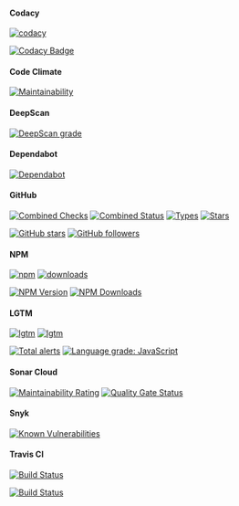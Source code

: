 #### Codacy

[![codacy](https://badgen.net/codacy/grade/27c60b76386b4718ad2d71fc660756c0)](https://github.com/r37r0m0d3l/fallback-local-storage)

[![Codacy Badge](https://api.codacy.com/project/badge/Grade/27c60b76386b4718ad2d71fc660756c0)](https://www.codacy.com/manual/r37r0m0d3l/fallback-local-storage?utm_source=github.com&amp;utm_medium=referral&amp;utm_content=r37r0m0d3l/fallback-local-storage&amp;utm_campaign=Badge_Grade)

#### Code Climate

[![Maintainability](https://api.codeclimate.com/v1/badges/a2a48c6a28afbc71ea04/maintainability)](https://codeclimate.com/github/r37r0m0d3l/fallback-local-storage/maintainability)

#### DeepScan

[![DeepScan grade](https://deepscan.io/api/teams/8453/projects/10647/branches/149672/badge/grade.svg)](https://deepscan.io/dashboard#view=project&tid=8453&pid=10647&bid=149672)

#### Dependabot

[![Dependabot](https://badgen.net/dependabot/r37r0m0d3l/fallback-local-storage?&icon=dependabot)](https://github.com/r37r0m0d3l/fallback-local-storage)

#### GitHub

[![Combined Checks](https://badgen.net/github/checks/r37r0m0d3l/fallback-local-storage?&icon=github)](https://github.com/r37r0m0d3l/fallback-local-storage)
[![Combined Status](https://badgen.net/github/status/r37r0m0d3l/fallback-local-storage?&icon=github)](https://github.com/r37r0m0d3l/fallback-local-storage)
[![Types](https://badgen.net/npm/types/fallback-local-storage?&icon=typescript)](https://github.com/r37r0m0d3l/fallback-local-storage)
[![Stars](https://badgen.net/github/stars/r37r0m0d3l/fallback-local-storage?&icon=github&label=stars&color=ffcc33&v=1.4.0)](https://github.com/r37r0m0d3l/fallback-local-storage)

[![GitHub stars](https://img.shields.io/github/stars/r37r0m0d3l/fallback-local-storage.svg?style=social&label=Star)](https://github.com/r37r0m0d3l/fallback-local-storage)
[![GitHub followers](https://img.shields.io/github/followers/r37r0m0d3l.svg?style=social&label=Follow)](https://github.com/r37r0m0d3l)

#### NPM

[![npm](https://badgen.net/npm/v/fallback-local-storage?&icon=npm)](https://www.npmjs.com/package/fallback-local-storage)
[![downloads](https://badgen.net/npm/dt/fallback-local-storage?&icon=terminal)](https://www.npmjs.com/package/fallback-local-storage)

[![NPM Version](https://img.shields.io/npm/v/fallback-local-storage.svg?style=flat)](https://www.npmjs.com/package/fallback-local-storage)
[![NPM Downloads](https://img.shields.io/npm/dt/fallback-local-storage.svg?style=flat)](https://www.npmjs.com/package/fallback-local-storage)

#### LGTM

[![lgtm](https://badgen.net/lgtm/langs/g/r37r0m0d3l/fallback-local-storage?&icon=lgtm)](https://github.com/r37r0m0d3l/fallback-local-storage)
[![lgtm](https://badgen.net/lgtm/grade/g/r37r0m0d3l/fallback-local-storage?&icon=lgtm)](https://github.com/r37r0m0d3l/fallback-local-storage)

[![Total alerts](https://img.shields.io/lgtm/alerts/g/r37r0m0d3l/fallback-local-storage.svg?logo=lgtm&logoWidth=18)](https://lgtm.com/projects/g/r37r0m0d3l/fallback-local-storage/alerts/)
[![Language grade: JavaScript](https://img.shields.io/lgtm/grade/javascript/g/r37r0m0d3l/fallback-local-storage.svg?logo=lgtm&logoWidth=18)](https://lgtm.com/projects/g/r37r0m0d3l/fallback-local-storage/context:javascript)

#### Sonar Cloud

[![Maintainability Rating](https://sonarcloud.io/api/project_badges/measure?project=r37r0m0d3l_fallback-local-storage&metric=sqale_rating)](https://sonarcloud.io/dashboard?id=r37r0m0d3l_fallback-local-storage)
[![Quality Gate Status](https://sonarcloud.io/api/project_badges/measure?project=r37r0m0d3l_fallback-local-storage&metric=alert_status)](https://sonarcloud.io/dashboard?id=r37r0m0d3l_fallback-local-storage)

#### Snyk

[![Known Vulnerabilities](https://snyk.io/test/github/r37r0m0d3l/fallback-local-storage/badge.svg)](https://snyk.io/test/github/r37r0m0d3l/fallback-local-storage)

#### Travis CI

[![Build Status](https://badgen.net/travis/r37r0m0d3l/fallback-local-storage?&icon=travis)](https://travis-ci.org/r37r0m0d3l/fallback-local-storage)

[![Build Status](https://travis-ci.org/r37r0m0d3l/fallback-local-storage.svg?branch=master)](https://travis-ci.org/r37r0m0d3l/fallback-local-storage)
